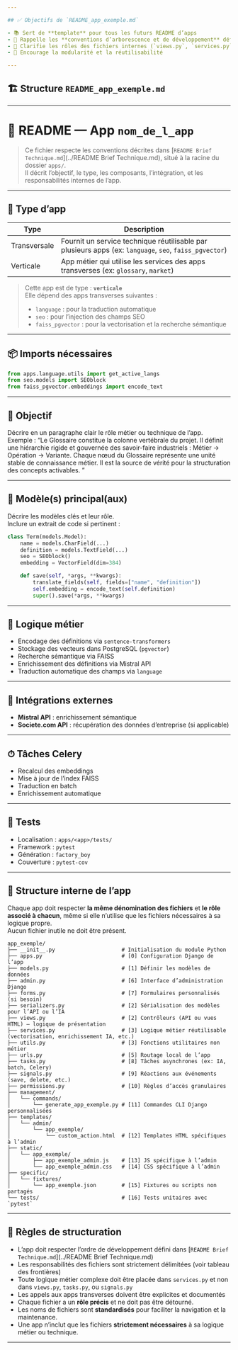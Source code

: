 ```yaml
---

## ✅ Objectifs de `README_app_exemple.md`

- 📚 Sert de **template** pour tous les futurs README d’apps
- 🧩 Rappelle les **conventions d’arborescence et de développement** définies dans `README Brief Technique.md`
- 🧠 Clarifie les rôles des fichiers internes (`views.py`, `services.py`, etc.)
- 🔄 Encourage la modularité et la réutilisabilité

---
```


## 🏗️ Structure `README_app_exemple.md`

---

# 📘 README — App `nom_de_l_app`

> Ce fichier respecte les conventions décrites dans [`README Brief Technique.md`](../README Brief Technique.md), situé à la racine du dossier `apps/`.  
> Il décrit l’objectif, le type, les composants, l’intégration, et les responsabilités internes de l’app.

---

## 🧩 Type d’app

| Type         | Description                                                                 |
|--------------|------------------------------------------------------------------------------|
| Transversale | Fournit un service technique réutilisable par plusieurs apps (ex: `language`, `seo`, `faiss_pgvector`) |
| Verticale    | App métier qui utilise les services des apps transverses (ex: `glossary`, `market`) |

> Cette app est de type : **`verticale`**  
> Elle dépend des apps transverses suivantes :
> - `language` : pour la traduction automatique
> - `seo` : pour l’injection des champs SEO
> - `faiss_pgvector` : pour la vectorisation et la recherche sémantique

---

## 📦 Imports nécessaires

```python
from apps.language.utils import get_active_langs
from seo.models import SEOblock
from faiss_pgvector.embeddings import encode_text
```

---

## 🎯 Objectif

Décrire en un paragraphe clair le rôle métier ou technique de l’app.  
Exemple : “Le Glossaire constitue la colonne vertébrale du projet.
Il définit une hiérarchie rigide et gouvernée des savoir-faire industriels :
Métier → Opération → Variante.
Chaque nœud du Glossaire représente une unité stable de connaissance métier.
Il est la source de vérité pour la structuration des concepts activables.
”

---

## 🧱 Modèle(s) principal(aux)

Décrire les modèles clés et leur rôle.  
Inclure un extrait de code si pertinent :

```python
class Term(models.Model):
    name = models.CharField(...)
    definition = models.TextField(...)
    seo = SEOblock()
    embedding = VectorField(dim=384)

    def save(self, *args, **kwargs):
        translate_fields(self, fields=["name", "definition"])
        self.embedding = encode_text(self.definition)
        super().save(*args, **kwargs)
```

---

## 🧠 Logique métier

- Encodage des définitions via `sentence-transformers`
- Stockage des vecteurs dans PostgreSQL (`pgvector`)
- Recherche sémantique via FAISS
- Enrichissement des définitions via Mistral API
- Traduction automatique des champs via `language`

---

## 🔌 Intégrations externes

- **Mistral API** : enrichissement sémantique
- **Societe.com API** : récupération des données d’entreprise (si applicable)

---

## ⏱ Tâches Celery

- Recalcul des embeddings
- Mise à jour de l’index FAISS
- Traduction en batch
- Enrichissement automatique

---

## 🧪 Tests

- Localisation : `apps/<app>/tests/`
- Framework : `pytest`
- Génération : `factory_boy`
- Couverture : `pytest-cov`

---

## 🧱 Structure interne de l’app

Chaque app doit respecter **la même dénomination des fichiers** et **le rôle associé à chacun**, même si elle n’utilise que les fichiers nécessaires à sa logique propre.  
Aucun fichier inutile ne doit être présent.

```plaintext
app_exemple/
├── __init__.py                     # Initialisation du module Python
├── apps.py                         # [0] Configuration Django de l’app
├── models.py                       # [1] Définir les modèles de données
├── admin.py                        # [6] Interface d’administration Django
├── forms.py                        # [7] Formulaires personnalisés (si besoin)
├── serializers.py                  # [2] Sérialisation des modèles pour l’API ou l’IA
├── views.py                        # [2] Contrôleurs (API ou vues HTML) — logique de présentation
├── services.py                     # [3] Logique métier réutilisable (vectorisation, enrichissement IA, etc.)
├── utils.py                        # [3] Fonctions utilitaires non métier
├── urls.py                         # [5] Routage local de l’app
├── tasks.py                        # [8] Tâches asynchrones (ex: IA, batch, Celery)
├── signals.py                      # [9] Réactions aux événements (save, delete, etc.)
├── permissions.py                  # [10] Règles d’accès granulaires
├── management/
│   └── commands/
│       └── generate_app_exemple.py # [11] Commandes CLI Django personnalisées
├── templates/
│   └── admin/
│       └── app_exemple/
│           └── custom_action.html  # [12] Templates HTML spécifiques à l’admin
├── static/
│   └── app_exemple/
│       ├── app_exemple_admin.js    # [13] JS spécifique à l’admin
│       └── app_exemple_admin.css   # [14] CSS spécifique à l’admin
├── specific/
│   └── fixtures/
│       └── app_exemple.json        # [15] Fixtures ou scripts non partagés
└── tests/                          # [16] Tests unitaires avec `pytest`
```

---

## 🧭 Règles de structuration

- L’app doit respecter l’ordre de développement défini dans [`README Brief Technique.md`](../README Brief Technique.md)
- Les responsabilités des fichiers sont strictement délimitées (voir tableau des frontières)
- Toute logique métier complexe doit être placée dans `services.py` et non dans `views.py`, `tasks.py`, ou `signals.py`
- Les appels aux apps transverses doivent être explicites et documentés
- Chaque fichier a un **rôle précis** et ne doit pas être détourné.
- Les noms de fichiers sont **standardisés** pour faciliter la navigation et la maintenance.
- Une app n’inclut que les fichiers **strictement nécessaires** à sa logique métier ou technique.

---